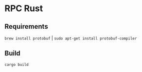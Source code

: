 # RPC Rust

## Requirements
`brew install protobuf` | `sudo apt-get install protobuf-compiler`

## Build

`cargo build`

